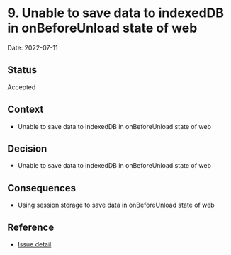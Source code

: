 # 9. Unable to save data to indexedDB in onBeforeUnload state of web

Date: 2022-07-11

## Status

Accepted

## Context

- Unable to save data to indexedDB in onBeforeUnload state of web

## Decision

- Unable to save data to indexedDB in onBeforeUnload state of web

## Consequences

- Using session storage to save data in onBeforeUnload state of web

## Reference

- [Issue detail](http://vaughnroyko.com/offline-storage-indexeddb-and-the-onbeforeunloadunload-problem/)
